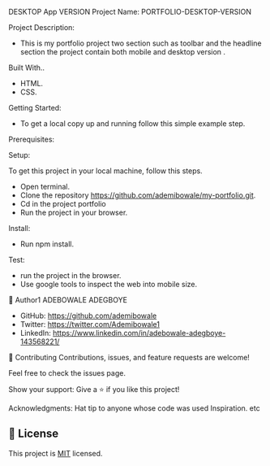 DESKTOP App VERSION
Project Name:
PORTFOLIO-DESKTOP-VERSION

Project Description:

- This is my portfolio project two section such as toolbar and the headline  section the project contain both mobile and desktop version .

Built With..

   - HTML. 
   - CSS.

Getting Started:
   - To get a local copy up and running follow this simple example step.

Prerequisites:

Setup:

To get this project in your local machine, follow this steps.
   - Open terminal.
   - Clone the repository https://github.com/ademibowale/my-portfolio.git.
   - Cd in the project portfolio
   - Run the project in your browser.

Install:
   - Run npm install.

Test:
   - run the project in the browser.
   - Use google tools to inspect the web into mobile size.

👤 Author1
ADEBOWALE ADEGBOYE
   - GitHub: https://github.com/ademibowale
   - Twitter: https://twitter.com/Ademibowale1
   - LinkedIn: https://www.linkedin.com/in/adebowale-adegboye-143568221/

🤝 Contributing
Contributions, issues, and feature requests are welcome!

Feel free to check the issues page.

Show your support:
Give a ⭐ if you like this project!


Acknowledgments:
Hat tip to anyone whose code was used
Inspiration.
etc
## 📝 License
This project is [MIT](./MIT.md) licensed.